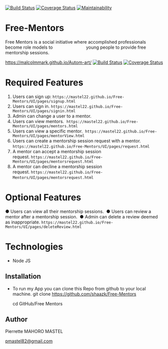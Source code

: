 [![Build Status](https://travis-ci.org/Mastel22/Free-Mentors.svg?branch=develop)](https://travis-ci.org/Mastel22/Free-Mentors) [![Coverage Status](https://coveralls.io/repos/github/Mastel22/Free-Mentors/badge.svg?branch=develop)](https://coveralls.io/github/Mastel22/Free-Mentors?branch=develop) [![Maintainability](https://api.codeclimate.com/v1/badges/a85b6711fbe0165e69ee/maintainability)](https://codeclimate.com/github/Mastel22/Free-Mentors/maintainability)


# Free-Mentors

Free Mentors is a social initiative where accomplished professionals become role models to                           young people to provide free mentorship sessions.

https://malcolmmark.github.io/Autom-art/
[![Build Status](https://travis-ci.org/MalcolmMark/Automart.svg?branch=develop)](https://travis-ci.org/MalcolmMark/Automart) [![Coverage Status](https://coveralls.io/repos/github/MalcolmMark/Automart/badge.svg?branch=develop)](https://coveralls.io/github/MalcolmMark/Automart?branch=develop)
# Required Features
1. Users can sign up:  `https://mastel22.github.io/Free-Mentors/UI/pages/signup.html`
2. Users can sign in. `https://mastel22.github.io/Free-Mentors/UI/pages/signin.html` 
3. Admin can change a user to a mentor. 
4. Users can view mentors.  `https://mastel22.github.io/Free-Mentors/UI/pages/mentors.html`
5. Users can view a specific mentor.  `https://mastel22.github.io/Free-Mentors/UI/pages/mentorView.html`
6. Users can create a mentorship session request with a mentor.  `https://mastel22.github.io/Free-Mentors/UI/pages/request.html`
7. A mentor can accept a mentorship session request. `https://mastel22.github.io/Free-Mentors/UI/pages/mentorsrequest.html`
8. A mentor can decline a mentorship session request. `https://mastel22.github.io/Free-Mentors/UI/pages/mentorsrequest.html`
 
# Optional Features 

● Users can view all their mentorship sessions.  
● Users can review a mentor after a mentorship session.  
● Admin can delete a review deemed as inappropriate. `https://mastel22.github.io/Free-Mentors/UI/pages/deleteReview.html`

# Technologies
- Node JS
## Installation

- To run my App you can clone this Repo from github to your local machine.
  git clone <https://github.com/shaazk/Free-Mentors>

  cd GitHub/Free Mentors

## Author
Pierrette MAHORO MASTEL

pmastel82@gmail.com